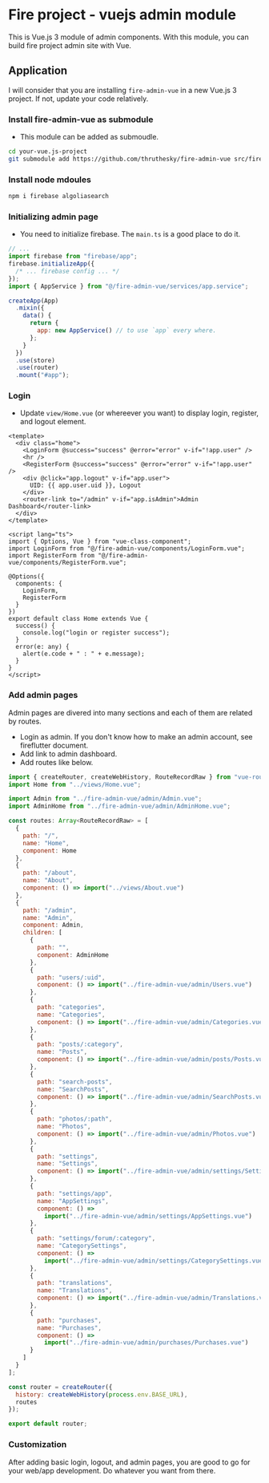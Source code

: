 # Fire project - vuejs admin module

This is Vue.js 3 module of admin components. With this module, you can build fire project admin site with Vue.

## Application

I will consider that you are installing `fire-admin-vue` in a new Vue.js 3 project. If not, update your code relatively.

### Install fire-admin-vue as submodule

- This module can be added as submoudle.

```sh
cd your-vue.js-project
git submodule add https://github.com/thruthesky/fire-admin-vue src/fire-admin-vue
```

### Install node mdoules

```sh
npm i firebase algoliasearch
```

### Initializing admin page

- You need to initialize firebase. The `main.ts` is a good place to do it.

```js
// ...
import firebase from "firebase/app";
firebase.initializeApp({
  /* ... firebase config ... */
});
import { AppService } from "@/fire-admin-vue/services/app.service";

createApp(App)
  .mixin({
    data() {
      return {
        app: new AppService() // to use `app` every where.
      };
    }
  })
  .use(store)
  .use(router)
  .mount("#app");
```

### Login

- Update `view/Home.vue` (or whereever you want) to display login, register, and logout element.

```vue
<template>
  <div class="home">
    <LoginForm @success="success" @error="error" v-if="!app.user" />
    <hr />
    <RegisterForm @success="success" @error="error" v-if="!app.user" />
    <div @click="app.logout" v-if="app.user">
      UID: {{ app.user.uid }}, Logout
    </div>
    <router-link to="/admin" v-if="app.isAdmin">Admin Dashboard</router-link>
  </div>
</template>

<script lang="ts">
import { Options, Vue } from "vue-class-component";
import LoginForm from "@/fire-admin-vue/components/LoginForm.vue";
import RegisterForm from "@/fire-admin-vue/components/RegisterForm.vue";

@Options({
  components: {
    LoginForm,
    RegisterForm
  }
})
export default class Home extends Vue {
  success() {
    console.log("login or register success");
  }
  error(e: any) {
    alert(e.code + " : " + e.message);
  }
}
</script>
```

### Add admin pages

Admin pages are divered into many sections and each of them are related by routes.

- Login as admin. If you don't know how to make an admin account, see fireflutter document.
- Add link to admin dashboard.
- Add routes like below.

```js
import { createRouter, createWebHistory, RouteRecordRaw } from "vue-router";
import Home from "../views/Home.vue";

import Admin from "../fire-admin-vue/admin/Admin.vue";
import AdminHome from "../fire-admin-vue/admin/AdminHome.vue";

const routes: Array<RouteRecordRaw> = [
  {
    path: "/",
    name: "Home",
    component: Home
  },
  {
    path: "/about",
    name: "About",
    component: () => import("../views/About.vue")
  },
  {
    path: "/admin",
    name: "Admin",
    component: Admin,
    children: [
      {
        path: "",
        component: AdminHome
      },
      {
        path: "users/:uid",
        component: () => import("../fire-admin-vue/admin/Users.vue")
      },
      {
        path: "categories",
        name: "Categories",
        component: () => import("../fire-admin-vue/admin/Categories.vue")
      },
      {
        path: "posts/:category",
        name: "Posts",
        component: () => import("../fire-admin-vue/admin/posts/Posts.vue")
      },
      {
        path: "search-posts",
        name: "SearchPosts",
        component: () => import("../fire-admin-vue/admin/SearchPosts.vue")
      },
      {
        path: "photos/:path",
        name: "Photos",
        component: () => import("../fire-admin-vue/admin/Photos.vue")
      },
      {
        path: "settings",
        name: "Settings",
        component: () => import("../fire-admin-vue/admin/settings/Settings.vue")
      },
      {
        path: "settings/app",
        name: "AppSettings",
        component: () =>
          import("../fire-admin-vue/admin/settings/AppSettings.vue")
      },
      {
        path: "settings/forum/:category",
        name: "CategorySettings",
        component: () =>
          import("../fire-admin-vue/admin/settings/CategorySettings.vue")
      },
      {
        path: "translations",
        name: "Translations",
        component: () => import("../fire-admin-vue/admin/Translations.vue")
      },
      {
        path: "purchases",
        name: "Purchases",
        component: () =>
          import("../fire-admin-vue/admin/purchases/Purchases.vue")
      }
    ]
  }
];

const router = createRouter({
  history: createWebHistory(process.env.BASE_URL),
  routes
});

export default router;
```

### Customization

After adding basic login, logout, and admin pages, you are good to go for your web/app development. Do whatever you want from there.
